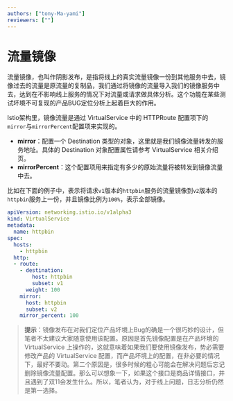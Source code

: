```yaml
---
authors: ["tony-Ma-yami"]
reviewers: [""]
---
```


# 流量镜像

流量镜像，也叫作阴影发布，是指将线上的真实流量镜像一份到其他服务中去，镜像过去的流量是原流量的复制品，我们通过将镜像的流量导入我们的镜像服务中去，达到在不影响线上服务的情况下对流量或请求做具体分析。这个功能在某些测试坏境不可复现的产品BUG定位分析上起着巨大的作用。

Istio架构里，镜像流量是通过 VirtualService 中的 HTTPRoute 配置项下的`mirror`与`mirrorPercent`配置项来实现的。

- **mirror**：配置一个 Destination 类型的对象，这里就是我们镜像流量转发的服务地址。具体的 Destination 对象配置属性请参考 VirtualService 相关介绍页。
- **mirrorPercent**：这个配置项用来指定有多少的原始流量将被转发到镜像流量中去。

比如在下面的例子中，表示将请求`v1`版本的`httpbin`服务的流量镜像到`v2`版本的`httpbin`服务上一份，并且镜像比例为`100%`，表示全部镜像。

```yaml
apiVersion: networking.istio.io/v1alpha3
kind: VirtualService
metadata:
  name: httpbin
spec:
  hosts:
    - httpbin
  http:
  - route:
    - destination:
        host: httpbin
        subset: v1
      weight: 100
    mirror:
      host: httpbin
      subset: v2
    mirror_percent: 100
```

> **提示**：镜像发布在对我们定位产品坏境上Bug的确是一个很巧妙的设计，但笔者不太建议大家随意使用该配置。原因是首先镜像配置是在产品坏境的 VirtualService 上操作的，这就意味着如果我们要使用镜像发布，势必需要修改产品的 VirtualService 配置，而产品坏境上的配置，在非必要的情况下，最好不要动。第二个原因是，很多时候的粗心可能会在解决问题后忘记删除镜像流量配置。那么可以想象一下，如果这个接口是商品详情接口，并且遇到了双11会发生什么。所以，笔者认为，对于线上问题，日志分析仍然是第一选择。